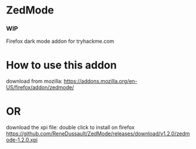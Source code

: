 # ZedMode
### WIP
Firefox dark mode addon for tryhackme.com

# How to use this addon

download from mozilla:
https://addons.mozilla.org/en-US/firefox/addon/zedmode/

# OR

download the xpi file:
double click to install on firefox https://github.com/ReneDussault/ZedMode/releases/download/v1.2.0/zedmode-1.2.0.xpi
